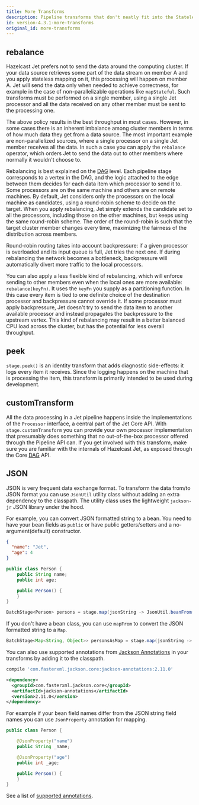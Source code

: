```yaml
---
title: More Transforms
description: Pipeline transforms that don't neatly fit into the Stateless or Stateful category
id: version-4.3.1-more-transforms
original_id: more-transforms
---
```


## rebalance

Hazelcast Jet prefers not to send the data around the computing cluster.
If your data source retrieves some part of the data stream on member A
and you apply stateless mapping on it, this processing will happen on
member A. Jet will send the data only when needed to achieve
correctness, for example in the case of non-parallelizable operations
like `mapStateful`. Such transforms must be performed on a single
member, using a single Jet processor and all the data received on any
other member must be sent to the processing one.

The above policy results in the best throughput in most cases. However,
in some cases there is an inherent imbalance among cluster members in
terms of how much data they get from a data source. The most important
example are non-parallelized sources, where a single processor on a
single Jet member receives all the data. In such a case you can apply
the `rebalance` operator, which orders Jet to send the data out to other
members where normally it wouldn't choose to.

Rebalancing is best explained on the
[DAG](/docs/concepts/dag#tasks-are-connected-into-a-dag) level. Each
pipeline stage corresponds to a vertex in the DAG, and the logic
attached to the edge between them decides for each data item which
processor to send it to. Some processors are on the same machine and
others are on remote machines. By default, Jet considers only the
processors on the local machine as candidates, using a round-robin
scheme to decide on the target. When you apply rebalancing, Jet simply
extends the candidate set to all the processors, including those on the
other machines, but keeps using the same round-robin scheme. The order
of the round-robin is such that the target cluster member changes every
time, maximizing the fairness of the distribution across members.

Round-robin routing takes into account backpressure: if a given
processor is overloaded and its input queue is full, Jet tries the next
one. If during rebalancing the network becomes a bottleneck,
backpressure will automatically divert more traffic to the local
processors.

You can also apply a less flexible kind of rebalancing, which will
enforce sending to other members even when the local ones are more
available: `rebalance(keyFn)`. It uses the `keyFn` you supply as a
partitioning function. In this case every item is tied to one definite
choice of the destination processor and backpressure cannot override it.
If some processor must apply backpressure, Jet doesn't try to send the
data item to another available processor and instead propagates the
backpressure to the upstream vertex. This kind of rebalancing may result
in a better balanced CPU load across the cluster, but has the potential
for less overall throughput.

## peek

`stage.peek()` is an identity transform that adds diagnostic
side-effects: it logs every item it receives. Since the logging happens
on the machine that is processing the item, this transform is primarily
intended to be used during development.

## customTransform

All the data processing in a Jet pipeline happens inside the
implementations of the `Processor` interface, a central part of the Jet
Core API. With `stage.customTransform` you can provide your own
processor implementation that presumably does something that no
out-of-the-box processor offered through the Pipeline API can. If you
get involved with this transform, make sure you are familiar with the
internals of Hazelcast Jet, as exposed through the Core
[DAG](/docs/architecture/distributed-computing) API.

## JSON

JSON is very frequent data exchange format. To transform the data
from/to JSON format you can use `JsonUtil` utility class without adding
an extra dependency to the classpath. The utility class uses the
lightweight `jackson-jr` JSON library under the hood.

For example, you can convert JSON formatted string to a bean. You need
to have your bean fields as `public` or have public getters/setters and
a no-argument(default) constructor.

```json
{
  "name": "Jet",
  "age": 4
}
```

```java
public class Person {
    public String name;
    public int age;

    public Person() {
    }
}
```

```java
BatchStage<Person> persons = stage.map(jsonString -> JsonUtil.beanFrom(jsonString, Person.class));
```

If you don't have a bean class, you can use `mapFrom` to convert the
JSON formatted string to a `Map`.

```java
BatchStage<Map<String, Object>> personsAsMap = stage.map(jsonString -> JsonUtil.mapFrom(jsonString));
```

You can also use supported annotations from
[Jackson Annotations](https://github.com/FasterXML/jackson-annotations/wiki/Jackson-Annotations)
in your transforms by adding it to the classpath.

<!--DOCUSAURUS_CODE_TABS-->

<!--Gradle-->

```groovy
compile 'com.fasterxml.jackson.core:jackson-annotations:2.11.0'
```

<!--Maven-->

```xml
<dependency>
  <groupId>com.fasterxml.jackson.core</groupId>
  <artifactId>jackson-annotations</artifactId>
  <version>2.11.0</version>
</dependency>
```

<!--END_DOCUSAURUS_CODE_TABS-->

For example if your bean field names differ from the JSON
string field names you can use `JsonProperty` annotation for mapping.

```java
public class Person {

    @JsonProperty("name")
    public String _name;

    @JsonProperty("age")
    public int _age;

    public Person() {
    }
}
```

See a list of [supported annotations](https://github.com/FasterXML/jackson-jr/tree/master/jr-annotation-support#supported-annotations).
